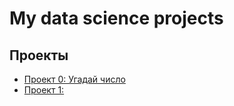 # My data science projects

## Проекты
* [Проект 0: Угадай число](https://github.com/UsilaDobry/SF_Python/tree/main/project_0)
* [Проект 1:](_____)
